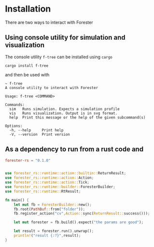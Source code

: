# Installation

There are two ways to interact with Forester

## Using console utility for simulation and visualization

The console utility `f-tree` can be installed using `cargo`

```shell
cargo install f-tree
```

and then be used with

```shell
~ f-tree
A console utility to interact with Forester

Usage: f-tree <COMMAND>

Commands:
  sim   Runs simulation. Expects a simulation profile
  vis   Runs visualization. Output is in svg format.
  help  Print this message or the help of the given subcommand(s)

Options:
  -h, --help     Print help
  -V, --version  Print version
```

## As a dependency to run from a rust code and

```toml
forester-rs = "0.1.0"
```

```rust

use forester_rs::runtime::action::builtin::ReturnResult;
use forester_rs::runtime::action::Action;
use forester_rs::runtime::action::Tick;
use forester_rs::runtime::builder::ForesterBuilder;
use forester_rs::runtime::RtResult;

fn main() {
    let mut fb = ForesterBuilder::new();
    fb.root(PathBuf::from("folder"));
    fb.register_action("cv",Action::sync(ReturnResult::success()));

    let mut forester = fb.build().expect("the params are good");

    let result = forester.run().unwrap();
    println!("result {:?}",result);
}


```